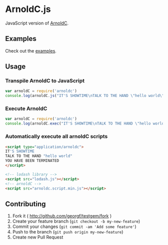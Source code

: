 # ArnoldC.js

JavaScript version of [ArnoldC](https://github.com/lhartikk/ArnoldC).

## Examples

Check out the [examples](examples).

## Usage

### Transpile ArnoldC to JavaScript

```javascript
var arnoldC = require('arnoldc')
console.log(arnoldC.js("IT'S SHOWTIME\nTALK TO THE HAND \"hello world\"\nYOU HAVE BEEN TERMINATED"))
```

### Execute ArnoldC

```javascript
var arnoldC = require('arnoldc')
console.log(arnoldC.exec("IT'S SHOWTIME\nTALK TO THE HAND \"hello world\"\nYOU HAVE BEEN TERMINATED"))
```

### Automatically execute all arnoldC scripts

```html
<script type="application/arnoldc">
IT'S SHOWTIME
TALK TO THE HAND "hello world"
YOU HAVE BEEN TERMINATED
</script>

<!-- lodash library -->
<script src="lodash.js"></script>
<!-- arnoldC -->
<script src="arnoldc.script.min.js"></script>
```

## Contributing

1. Fork it ( http://github.com/georgf/testgem/fork )
2. Create your feature branch (`git checkout -b my-new-feature`)
3. Commit your changes (`git commit -am 'Add some feature'`)
4. Push to the branch (`git push origin my-new-feature`)
5. Create new Pull Request
